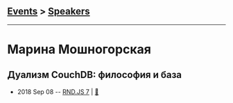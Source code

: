 ## [Events](../README.md) > [Speakers](../speakers.md)
---

# Марина Мошногорская

## Дуализм CouchDB: философия и база
- 2018 Sep 08 -- [RND.JS 7](https://www.youtube.com/watch?v=G0BMjOeWmg4&t=4086s)  | [:notebook:](https://vk.com/doc-116797910_474510811?hash=1b3767e56ff221e4fd&dl=b285f87f1d5cc2b773)  
